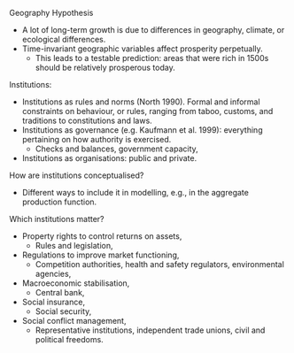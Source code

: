 Geography Hypothesis
- A lot of long-term growth is due to differences in geography, climate, or ecological differences.
- Time-invariant geographic variables affect prosperity perpetually.
	- This leads to a testable prediction: areas that were rich in 1500s should be relatively prosperous today.

Institutions:
- Institutions as rules and norms (North 1990). Formal and informal constraints on behaviour, or rules, ranging from taboo, customs, and traditions to constitutions and laws.
- Institutions as governance (e.g. Kaufmann et al. 1999): everything pertaining on how authority is exercised.
	- Checks and balances, government capacity,
- Institutions as organisations: public and private.

How are institutions conceptualised?
- Different ways to include it in modelling, e.g., in the aggregate production function.

Which institutions matter?
- Property rights to control returns on assets,
	- Rules and legislation,
- Regulations to improve market functioning,
	- Competition authorities, health and safety regulators, environmental agencies,
- Macroeconomic stabilisation,
	- Central bank,
- Social insurance,
	- Social security,
- Social conflict management,
	- Representative institutions, independent trade unions, civil and political freedoms.

